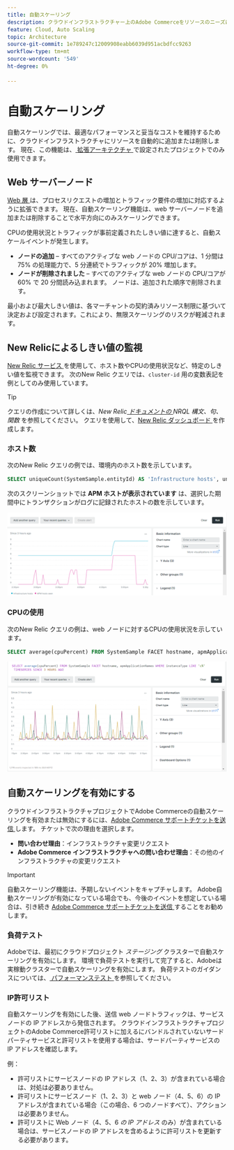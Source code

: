 ```yaml
---
title: 自動スケーリング
description: クラウドインフラストラクチャー上のAdobe Commerceをリソースのニーズに合わせて拡張する方法について説明します。
feature: Cloud, Auto Scaling
topic: Architecture
source-git-commit: 1e789247c12009908eabb6039d951acbdfcc9263
workflow-type: tm+mt
source-wordcount: '549'
ht-degree: 0%

---
```


# 自動スケーリング

自動スケーリングでは、最適なパフォーマンスと妥当なコストを維持するために、クラウドインフラストラクチャにリソースを自動的に追加または削除します。 現在、この機能は、[ 拡張アーキテクチャ ](scaled-architecture.md) で設定されたプロジェクトでのみ使用できます。

## Web サーバーノード

[Web 層 ](scaled-architecture.md#web-tier) は、プロセスリクエストの増加とトラフィック要件の増加に対応するように拡張できます。 現在、自動スケーリング機能は、web サーバーノードを追加または削除することで水平方向にのみスケーリングできます。

CPUの使用状況とトラフィックが事前定義されたしきい値に達すると、自動スケールイベントが発生します。

- **ノードの追加** – すべてのアクティブな web ノードの CPU/コアは、1 分間は 75% の処理能力で、5 分連続でトラフィックが 20% 増加します。
- **ノードが削除されました** – すべてのアクティブな web ノードの CPU/コアが 60% で 20 分間読み込まれます。 ノードは、追加された順序で削除されます。

最小および最大しきい値は、各マーチャントの契約済みリソース制限に基づいて決定および設定されます。これにより、無限スケーリングのリスクが軽減されます。

## New Relicによるしきい値の監視

[New Relic サービス ](../monitor/new-relic-service.md) を使用して、ホスト数やCPUの使用状況など、特定のしきい値を監視できます。 次のNew Relic クエリでは、`cluster-id` 用の変数表記を例としてのみ使用しています。

>[!TIP]
>
>クエリの作成について詳しくは、_New Relic[ ドキュメントの ](https://docs.newrelic.com/docs/query-your-data/nrql-new-relic-query-language/get-started/nrql-syntax-clauses-functions/)NRQL 構文、句、関数_ を参照してください。
>クエリを使用して、[New Relic ダッシュボード ](https://docs.newrelic.com/docs/query-your-data/explore-query-data/dashboards/introduction-dashboards/) を作成します。

### ホスト数

次のNew Relic クエリの例では、環境内のホスト数を示しています。

```sql
SELECT uniqueCount(SystemSample.entityId) AS 'Infrastructure hosts', uniqueCount(Transaction.host) AS 'APM hosts seen' FROM SystemSample, Transaction where (Transaction.appName = 'cluster-id_stg' AND Transaction.transactionType = 'Web') OR SystemSample.apmApplicationNames LIKE '%|cluster-id_stg|%' TIMESERIES SINCE 3 HOURS AGO
```

次のスクリーンショットでは **APM ホストが表示されています** は、選択した期間中にトランザクションがログに記録されたホストの数を示しています。

![New Relic ホスト数 ](../../assets/new-relic/host-count.png)

### CPUの使用

次のNew Relic クエリの例は、web ノードに対するCPUの使用状況を示しています。

```sql
SELECT average(cpuPercent) FROM SystemSample FACET hostname, apmApplicationNames WHERE instanceType LIKE 'c%' TIMESERIES SINCE 3 HOURS AGO
```

![New Relic web ノードのCPUの使用状況 ](../../assets/new-relic/web-node-cpu-usage.png)

## 自動スケーリングを有効にする

クラウドインフラストラクチャプロジェクトでAdobe Commerceの自動スケーリングを有効または無効にするには、[Adobe Commerce サポートチケットを送信 ](https://experienceleague.adobe.com/docs/commerce-knowledge-base/kb/help-center-guide/magento-help-center-user-guide.html?lang=ja#submit-ticket) します。 チケットで次の理由を選択します。

- **問い合わせ理由**：インフラストラクチャ変更リクエスト
- **Adobe Commerce インフラストラクチャへの問い合わせ理由**：その他のインフラストラクチャの変更リクエスト

>[!IMPORTANT]
>
>自動スケーリング機能は、予期しないイベントをキャプチャします。 Adobe自動スケーリングが有効になっている場合でも、今後のイベントを想定している場合は、引き続き [Adobe Commerce サポートチケットを送信 ](https://experienceleague.adobe.com/docs/commerce-knowledge-base/kb/help-center-guide/magento-help-center-user-guide.html?lang=ja#submit-ticket) することをお勧めします。

### 負荷テスト

Adobeでは、最初にクラウドプロジェクト _ステージング_ クラスターで自動スケーリングを有効にします。 環境で負荷テストを実行して完了すると、Adobeは実稼動クラスターで自動スケーリングを有効にします。 負荷テストのガイダンスについては、[ パフォーマンステスト ](../launch/checklist.md#performance-testing) を参照してください。

### IP許可リスト

自動スケーリングを有効にした後、送信 web ノードトラフィックは、サービスノードの IP アドレスから発信されます。 クラウドインフラストラクチャプロジェクトのAdobe Commerce許可リストに加えるにバンドルされていないサードパーティサービスと許可リストを使用する場合は、サードパーティサービスの IP アドレスを確認します。

例：

- 許可リストにサービスノードの IP アドレス（1、2、3）が含まれている場合は、対処は必要ありません。
- 許可リストにサービスノード（1、2、3）と web ノード（4、5、6）の IP アドレスが含まれている場合（この場合、6 つのノードすべて）、アクションは必要ありません。
- 許可リストに Web ノード（4、5、6 _の IP アドレス_ のみ）が含まれている場合は、サービスノードの IP アドレスを含めるように許可リストを更新する必要があります。

